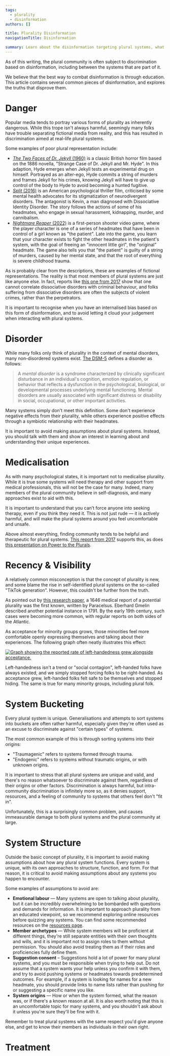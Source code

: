```yaml
---
tags:
  - plurality
  - disinformation
authors: []

title: Plurality Disinformation
navigationTitle: Disinformation

summary: Learn about the disinformation targeting plural systems, what the truth is, and how it can be harmful.
---
```


As of this writing, the plural community is often subject to discrimination based on disinformation, including between
the systems that are part of it.

We believe that the best way to combat disinformation is through education.
This article contains several common pieces of disinformation, and explores the truths that disprove them.

<!--more-->

# Danger

Popular media tends to portray various forms of plurality as inherently dangerous.
While this trope isn't always harmful, seemingly many folks have trouble separating fictional media from reality,
and this has resulted in discrimination aimed at real-life plural systems.

Some examples of poor plural representation include:

- [_The Two Faces of Dr. Jekyll_ (1960)](https://en.wikipedia.org/wiki/The_Two_Faces_of_Dr._Jekyll) is a classic
  British horror film based on the 1886 novella, "Strange Case of Dr. Jekyll and Mr. Hyde".
  In this adaption, Hyde emerges when Jekyll tests an experimental drug on himself.
  Portrayed as an alter-ego, Hyde commits a string of murders and frames Jekyll for his crimes, knowing Jekyll will
  have to give up control of the body to Hyde to avoid becoming a hunted fugitive.
- [_Split_ (2016)](https://en.wikipedia.org/wiki/Split_(2016_American_film)) is an American psychological thriller film,
  criticised by some mental health advocates for its stigmatization of neurodivergent disorders.
  The antagonist is Kevin, a man diagnosed with Dissociative Identity Disorder.
  The story follows the actions of some of his headmates, who engage in sexual harassment, kidnapping, murder, and
  cannibalism.
- [_Nightmare Reaper_ (2022)](https://www.pcgamingwiki.com/wiki/Nightmare_Reaper) is a first-person shooter video
  game, where the player character is one of a series of headmates that have been in control of a girl known as "the
  patient".
  Late into the game, you learn that your character exists to fight the other headmates in the patient's system, with
  the goal of freeing an "innocent little girl", the "original" headmate.
  The game also tells you that "the patient" is guilty of a string of murders, caused by her mental state, and that
  the root of everything is severe childhood trauma.

As is probably clear from the descriptions, these are examples of fictional representations.
The reality is that most members of plural systems are just like anyone else.
In fact, reports like [this one from 2017](https://bpded.biomedcentral.com/articles/10.1186/s40479-017-0053-9) show that
one cannot correlate dissociative disorders with criminal behaviour, and folks suffering from dissociative disorders
are often the subjects of violent crimes, rather than the perpetrators.

It is important to recognise when you have an internalised bias based on this form of disinformation, and to avoid
letting it cloud your judgement when interacting with plural systems.

# Disorder

While many folks only think of plurality in the context of mental disorders, many non-disordered systems exist.
[The DSM-5](https://www.psychiatry.org/psychiatrists/practice/dsm) defines a disorder as follows:

> A _mental disorder_ is a syndrome characterized by clinically significant disturbance in an individual's cognition,
> emotion regulation, or behavior that reflects a dysfunction in the psychological, biological, or developmental
> processes underlying mental functioning.
> Mental disorders are usually associated with significant distress or disability in social, occupational, or other
> important activities.

Many systems simply don't meet this definition.
Some don't experience negative effects from their plurality, while others experience positive effects through a
symbiotic relationship with their headmates.

It is important to avoid making assumptions about plural systems.
Instead, you should talk with them and show an interest in learning about and understanding their unique experiences.

# Medicalisation

As with many psychological states, it is important not to medicalise plurality.
While it is true some systems will need therapy and other support from medical professionals, this will not be the case
for many.
Indeed, many members of the plural community believe in self-diagnosis, and many approaches exist to aid with this.

It is important to understand that you can’t force anyone into seeking therapy, even if you think they need it.
This is not just rude — it is actively harmful, and will make the plural systems around you feel uncomfortable and
unsafe.

Above almost everything, finding community tends to be helpful and therapeutic for plural systems.
[This report from 2017](https://www.ncbi.nlm.nih.gov/pmc/articles/PMC5468408/) supports this, as does
[this presentation on Power to the Plurals](https://powertotheplurals.com/how-they-took-the-multiple-out-of-multiplicity-understanding-the-history-of-dissociative-identity-disorder-did-terminology/).

# Recency & Visibility

A relatively common misconception is that the concept of plurality is new, and some blame the rise in self-identified
plural systems on the so-called "TikTok generation".
However, this couldn't be further from the truth.

As pointed out by [this research paper](https://www.researchgate.net/profile/Richard-Loewenstein/publication/292985331_Dissociative_Disorders/links/56b41a3108ae5deb2657ec30/Dissociative-Disorders.pdf),
a 1646 medical report of a potential plurality was the first known, written by Paracelsus.
Eberhard Gmelin described another potential instance in 1791.
By the early 19th century, such cases were becoming more common, with regular reports on both sides of the Atlantic.

As acceptance for minority groups grows, those minorities feel more comfortable openly expressing themselves and
talking about their experiences.
The following graph often neatly illustrates this effect:

<div class="mx-auto" style="max-width: 50rem;">

[![Graph showing the reported rate of left-handedness grew alongside acceptance.](/images/graphs/left-handed.png)](/images/graphs/left-handed.png)

</div>

Left-handedness isn't a trend or "social contagion", left-handed folks have always existed, and we simply stopped
forcing folks to be right-handed.
As acceptance grew, left-handed folks felt safe to be themselves and stopped hiding.
The same is true for many minority groups, including plural folk.

# System Bucketing

Every plural system is unique.
Generalisations and attempts to sort systems into buckets are often rather harmful, especially given they're often used
as an excuse to discriminate against "certain types" of systems.

The most common example of this is through sorting systems into their origins:

- "Traumagenic" refers to systems formed through trauma.
- "Endogenic" refers to systems without traumatic origins, or with unknown origins.

It is important to stress that all plural systems are unique and valid, and there's no reason whatsoever to
discriminate against them, regardless of their origins or other factors.
Discrimination is always harmful, but intra-community discrimination is infinitely more so, as it denies support,
resources, and a feeling of community to systems that others feel don't "fit in".

Unfortunately, this is a surprisingly common problem, and causes immeasurable damage to both plural systems and the
plural community at large.

# System Structure

Outside the basic concept of plurality, it is important to avoid making assumptions about how any plural system
functions.
Every system is unique, with its own approaches to structure, function, and form.
For that reason, it is critical to avoid making assumptions about any systems you happen to encounter.

Some examples of assumptions to avoid are:

- **Emotional labour** — Many systems are open to talking about plurality, but it can be incredibly overwhelming to be
  bombarded with questions and demands for information.
  It is important to approach plurality from an educated viewpoint, so we recommend exploring online resources before
  quizzing any systems.
  You can find some recommended resources on the [resources page](/a/plurality/resources).
- **Member archetypes** — While system members will be proficient at different things, they're still separate entities
  with their own thoughts and wills, and it is important not to assign roles to them without permission.
  You should also avoid treating them as if their roles and proficiencies fully define them.
- **Suggestion consent** – Suggestions hold a lot of power for many plural systems, and you must be responsible when
  trying to help out.
  Do not assume that a system wants your help unless you confirm it with them, and try to avoid pushing systems or
  headmates towards predetermined outcomes.
  For example, if a system is looking for names for a new headmate, you should provide links to name lists rather than
  pushing for or suggesting a specific name you like.
- **System origins** — How or when the system formed, what the reason was, or if there's a known reason at all.
  It is also worth noting that this is an uncomfortable topic for many systems, and you shouldn't ask about it unless
  you're sure they'll be fine with it.

Remember to treat plural systems with the same respect you'd give anyone else, and get to know their members as
individuals in their own right.

# Treatment

